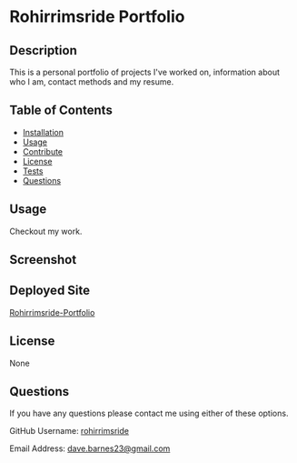   # Rohirrimsride Portfolio

  ## Description
  This is a personal portfolio of projects I've worked on, information about who I am, contact methods and my resume.

  ## Table of Contents
  - [Installation](#installation)
  - [Usage](#usage)
  - [Contribute](#contribute)
  - [License](#license)
  - [Tests](#tests)
  - [Questions](#questions)

  ## Usage
  Checkout my work.
  
  ## Screenshot
  

  ## Deployed Site
  [Rohirrimsride-Portfolio](http://rohirrimsride.github.io/rohirrimsride-portfolio)

  ## License
  None

  ## Questions
  If you have any questions please contact me using either of these options.

  GitHub Username: [rohirrimsride](https://github.com/rohirrimsride/)

  Email Address: dave.barnes23@gmail.com
  
